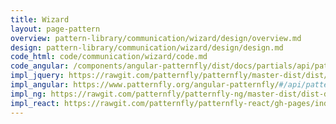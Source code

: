 ```yaml
---
title: Wizard
layout: page-pattern
overview: pattern-library/communication/wizard/design/overview.md
design: pattern-library/communication/wizard/design/design.md
code_html: code/communication/wizard/code.md
code_angular: /components/angular-patternfly/dist/docs/partials/api/patternfly.wizard.component.pfWizard.html
impl_jquery: https://rawgit.com/patternfly/patternfly/master-dist/dist/tests/wizard.html
impl_angular: https://www.patternfly.org/angular-patternfly/#/api/patternfly.wizard.component:pfWizard
impl_ng: https://rawgit.com/patternfly/patternfly-ng/master-dist/dist-demo/index.html#/wizard
impl_react: https://rawgit.com/patternfly/patternfly-react/gh-pages/index.html?selectedKind=Wizard&selectedStory=Modal%20wizard
---
```

